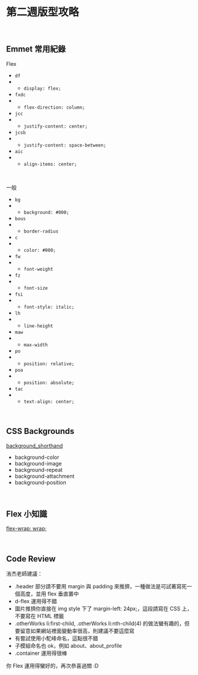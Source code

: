 # 第二週版型攻略

<br>

## Emmet 常用紀錄

Flex

- `df`
- - `display: flex;`
- `fxdc`
- - `flex-direction: column;`
- `jcc`
- - `justify-content: center;`
- `jcsb`
- - `justify-content: space-between;`
- `aic`
- - `align-items: center;`

<br>

一般

- `bg`
- - `background: #000;`
- `bous`
- - `border-radius`
- `c`
- - `color: #000;`
- `fw`
- - `font-weight`
- `fz`
- - `font-size`
- `fsi`
- - `font-style: italic;`
- `lh`
- - `line-height`
- `maw`
- - `max-width`
- `po`
- - `position: relative;`
- `poa`
- - `position: absolute;`
- `tac`
- - `text-align: center;`

<br>

## CSS Backgrounds

[background_shorthand](https://www.w3schools.com/css/css_background_shorthand.asp)

- background-color
- background-image
- background-repeat
- background-attachment
- background-position

<br>

## Flex 小知識

[flex-wrap: wrap;](https://codepen.io/hedgehogkucc/pen/vYNKxOE?editors=1100)

<br>

## Code Review

洧杰老師建議：

- .header 部分請不要用 margin 與 padding 來推擠，一種做法是可試著寫死一個高度，並用 flex 垂直置中
- d-flex 運用得不錯
- 圖片推擠你直接在 img style 下了 margin-left: 24px;，這段請寫在 CSS 上，不要寫在 HTML 標籤
- .otherWorks li:first-child, .otherWorks li:nth-child(4) 的做法蠻有趣的，但要留意如果網站裡面變動率很高，則建議不要這麼寫
- 有嘗試使用小駝峰命名，這點很不錯
- 子模組命名也 ok，例如 about、about_profile
- .container 運用得很棒

你 Flex 運用得蠻好的，再次恭喜過關 :D